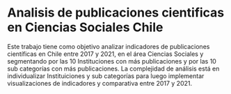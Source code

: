# Analisis de publicaciones cientificas en Ciencias Sociales Chile

Este trabajo tiene como objetivo analizar indicadores de publicaciones científicas en Chile entre 2017 y 2021, en el área Ciencias Sociales y segmentando por las 10 Instituciones con más publicaciones y por las 10 sub categorías con más publicaciones. La complejidad de análisis está en individualizar Instituiciones y sub categorías para luego implementar visualizaciones de indicadores y comparativa entre 2017 y 2021.
